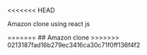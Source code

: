 <<<<<<< HEAD
<P>Amazon clone using react js</p>
=======
## Amazon clone 
>>>>>>> 0213187fad16b279ec3416ca30c71f0ff136f4f2
